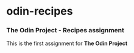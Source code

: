 # odin-recipes
### The Odin Project - Recipes assignment

This is the first assignment for **The Odin Project**
